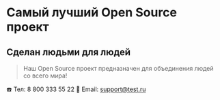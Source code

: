 # Самый лучший Open Source проект

## Сделан людьми для людей

> Наш Open Source проект предназначен для объединения людей со всего мира!

:phone: Тел: 8 800 333 55 22
:email: Email: support@test.ru
